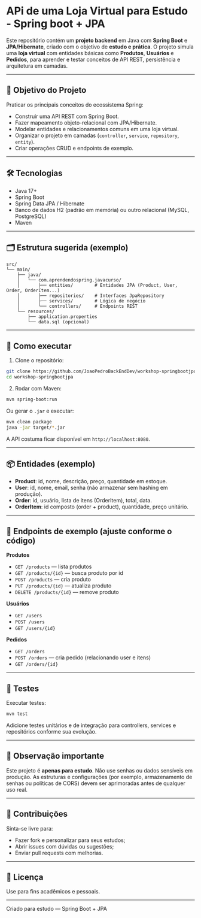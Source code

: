 # APi de uma Loja Virtual para Estudo - Spring boot + JPA

Este repositório contém um **projeto backend** em Java com **Spring Boot** e **JPA/Hibernate**, criado com o objetivo de **estudo e prática**. O projeto simula uma **loja virtual** com entidades básicas como **Produtos**, **Usuários** e **Pedidos**, para aprender e testar conceitos de API REST, persistência e arquitetura em camadas.

---

## 🧠 Objetivo do Projeto

Praticar os principais conceitos do ecossistema Spring:
- Construir uma API REST com Spring Boot.
- Fazer mapeamento objeto-relacional com JPA/Hibernate.
- Modelar entidades e relacionamentos comuns em uma loja virtual.
- Organizar o projeto em camadas (`controller`, `service`, `repository`, `entity`).
- Criar operações CRUD e endpoints de exemplo.

---

## 🛠 Tecnologias

- Java 17+  
- Spring Boot  
- Spring Data JPA / Hibernate  
- Banco de dados H2 (padrão em memória) ou outro relacional (MySQL, PostgreSQL)  
- Maven  

---

## 🗂 Estrutura sugerida (exemplo)

```
src/
└── main/
    ├── java/
    │   └── com.aprendendospring.javacurso/
    │       ├── entities/        # Entidades JPA (Product, User, Order, OrderItem...)
    │       ├── repositories/    # Interfaces JpaRepository
    │       ├── services/        # Lógica de negócio
    │       └── controllers/     # Endpoints REST
    └── resources/
        ├── application.properties
        └── data.sql (opcional)
```

---

## 🚀 Como executar

1. Clone o repositório:
```bash
git clone https://github.com/JoaoPedroBackEndDev/workshop-springbootjpa.git
cd workshop-springbootjpa
```

2. Rodar com Maven:
```bash
mvn spring-boot:run
```

Ou gerar o `.jar` e executar:
```bash
mvn clean package
java -jar target/*.jar
```

A API costuma ficar disponível em `http://localhost:8080`.

---

## 📦 Entidades (exemplo)

- **Product**: id, nome, descrição, preço, quantidade em estoque.  
- **User**: id, nome, email, senha (não armazenar sem hashing em produção).  
- **Order**: id, usuário, lista de itens (OrderItem), total, data.  
- **OrderItem**: id composto (order + product), quantidade, preço unitário.

---

## 📡 Endpoints de exemplo (ajuste conforme o código)

**Produtos**
- `GET /products` — lista produtos
- `GET /products/{id}` — busca produto por id
- `POST /products` — cria produto
- `PUT /products/{id}` — atualiza produto
- `DELETE /products/{id}` — remove produto

**Usuários**
- `GET /users`
- `POST /users`
- `GET /users/{id}`

**Pedidos**
- `GET /orders`
- `POST /orders` — cria pedido (relacionando user e itens)
- `GET /orders/{id}`

---

## 🧪 Testes

Executar testes:
```bash
mvn test
```

Adicione testes unitários e de integração para controllers, services e repositórios conforme sua evolução.

---

## 🧾 Observação importante

Este projeto é **apenas para estudo**. Não use senhas ou dados sensíveis em produção. As estruturas e configurações (por exemplo, armazenamento de senhas ou políticas de CORS) devem ser aprimoradas antes de qualquer uso real.

---

## 🤝 Contribuições

Sinta-se livre para:
- Fazer fork e personalizar para seus estudos;
- Abrir issues com dúvidas ou sugestões;
- Enviar pull requests com melhorias.

---

## 📜 Licença

Use para fins acadêmicos e pessoais.

---

Criado para estudo — Spring Boot + JPA
